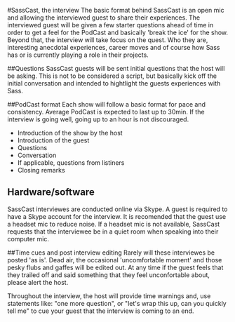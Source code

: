 #SassCast, the interview
The basic format behind SassCast is an open mic and allowing the interviewed guest to share their experiences. The interviewed guest will be given a few starter questions ahead of time in order to get a feel for the PodCast and basically 'break the ice' for the show. Beyond that, the interview will take focus on the quest. Who they are, interesting anecdotal experiences, career moves and of course how Sass has or is currently playing a role in their projects. 

##Questions
SassCast guests will be sent initial questions that the host will be asking. This is not to be considered a script, but basically kick off the initial conversation and intended to hightlight the guests experiences with Sass.


##PodCast format
Each show will follow a basic format for pace and consistency. Average PodCast is expected to last up to 30min. If the interview is going well, going up to an hour is not discouraged. 

* Introduction of the show by the host
* Introduction of the guest
* Questions
* Conversation
* If applicable, questions from listiners
* Closing remarks

## Hardware/software
SassCast interviewes are conducted online via Skype. A guest is required to have a Skype account for the interview. It is recomended that the guest use a headset mic to reduce noise. If a headset mic is not available, SassCast requests that the interviewee be in a quiet room when speaking into their computer mic.

##Time cues and post interview editing
Rarely will these interviewes be posted 'as is'. Dead air, the occasional 'uncomfortable moment' and those pesky flubs and gaffes will be edited out. At any time if the guest feels that they trailed off and said something that they feel unconfortable about, please alert the host. 

Throughout the interview, the host will provide time warnings and, use statements like: "one more question", or "let's wrap this up, can you quickly tell me" to cue your guest that the interview is coming to an end. 

